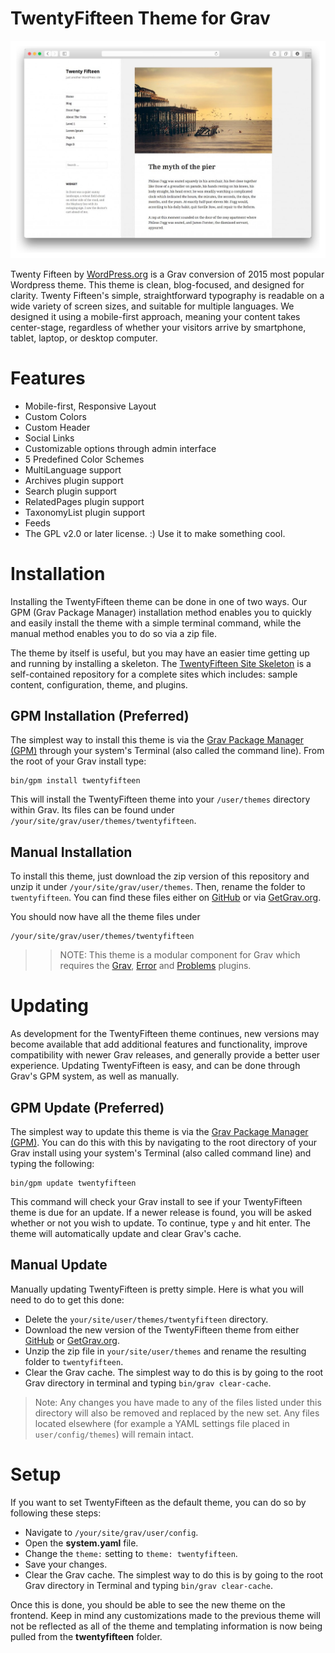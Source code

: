 # TwentyFifteen Theme for Grav

![TwentyFifteen](assets/readme_1.png)

Twenty Fifteen by [WordPress.org](https://wordpress.org/themes/twentyfifteen/) is a Grav conversion of 2015 most popular Wordpress theme. This theme is clean, blog-focused, and designed for clarity. Twenty Fifteen's simple, straightforward typography is readable on a wide variety of screen sizes, and suitable for multiple languages. We designed it using a mobile-first approach, meaning your content takes center-stage, regardless of whether your visitors arrive by smartphone, tablet, laptop, or desktop computer.

# Features

* Mobile-first, Responsive Layout
* Custom Colors
* Custom Header
* Social Links
* Customizable options through admin interface
* 5 Predefined Color Schemes
* MultiLanguage support
* Archives plugin support
* Search plugin support
* RelatedPages plugin support
* TaxonomyList plugin support
* Feeds
* The GPL v2.0 or later license. :) Use it to make something cool.

# Installation

Installing the TwentyFifteen theme can be done in one of two ways. Our GPM (Grav Package Manager) installation method enables you to quickly and easily install the theme with a simple terminal command, while the manual method enables you to do so via a zip file.

The theme by itself is useful, but you may have an easier time getting up and running by installing a skeleton. The [TwentyFifteen Site Skeleton](https://github.com/getgrav/grav-skeleton-twentyfifteen-site) is a self-contained repository for a complete sites which includes: sample content, configuration, theme, and plugins.

## GPM Installation (Preferred)

The simplest way to install this theme is via the [Grav Package Manager (GPM)](http://learn.getgrav.org/advanced/grav-gpm) through your system's Terminal (also called the command line).  From the root of your Grav install type:

    bin/gpm install twentyfifteen

This will install the TwentyFifteen theme into your `/user/themes` directory within Grav. Its files can be found under `/your/site/grav/user/themes/twentyfifteen`.

## Manual Installation

To install this theme, just download the zip version of this repository and unzip it under `/your/site/grav/user/themes`. Then, rename the folder to `twentyfifteen`. You can find these files either on [GitHub](https://github.com/getgrav/grav-theme-twentyfifteen) or via [GetGrav.org](http://getgrav.org/downloads/themes).

You should now have all the theme files under

    /your/site/grav/user/themes/twentyfifteen

>> NOTE: This theme is a modular component for Grav which requires the [Grav](http://github.com/getgrav/grav), [Error](https://github.com/getgrav/grav-theme-error) and [Problems](https://github.com/getgrav/grav-plugin-problems) plugins.

# Updating

As development for the TwentyFifteen theme continues, new versions may become available that add additional features and functionality, improve compatibility with newer Grav releases, and generally provide a better user experience. Updating TwentyFifteen is easy, and can be done through Grav's GPM system, as well as manually.

## GPM Update (Preferred)

The simplest way to update this theme is via the [Grav Package Manager (GPM)](http://learn.getgrav.org/advanced/grav-gpm). You can do this with this by navigating to the root directory of your Grav install using your system's Terminal (also called command line) and typing the following:

    bin/gpm update twentyfifteen

This command will check your Grav install to see if your TwentyFifteen theme is due for an update. If a newer release is found, you will be asked whether or not you wish to update. To continue, type `y` and hit enter. The theme will automatically update and clear Grav's cache.

## Manual Update

Manually updating TwentyFifteen is pretty simple. Here is what you will need to do to get this done:

* Delete the `your/site/user/themes/twentyfifteen` directory.
* Download the new version of the TwentyFifteen theme from either [GitHub](https://github.com/getgrav/grav-theme-twentyfifteen) or [GetGrav.org](http://getgrav.org/downloads/themes).
* Unzip the zip file in `your/site/user/themes` and rename the resulting folder to `twentyfifteen`.
* Clear the Grav cache. The simplest way to do this is by going to the root Grav directory in terminal and typing `bin/grav clear-cache`.

> Note: Any changes you have made to any of the files listed under this directory will also be removed and replaced by the new set. Any files located elsewhere (for example a YAML settings file placed in `user/config/themes`) will remain intact.

# Setup

If you want to set TwentyFifteen as the default theme, you can do so by following these steps:

* Navigate to `/your/site/grav/user/config`.
* Open the **system.yaml** file.
* Change the `theme:` setting to `theme: twentyfifteen`.
* Save your changes.
* Clear the Grav cache. The simplest way to do this is by going to the root Grav directory in Terminal and typing `bin/grav clear-cache`.

Once this is done, you should be able to see the new theme on the frontend. Keep in mind any customizations made to the previous theme will not be reflected as all of the theme and templating information is now being pulled from the **twentyfifteen** folder.

